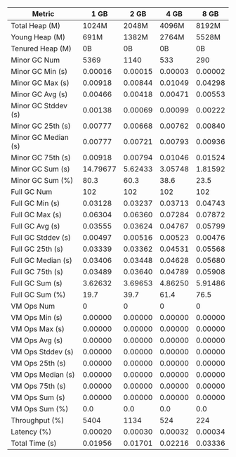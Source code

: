 | Metric | 1 GB | 2 GB | 4 GB | 8 GB |
|------|----|----|----|----|
| Total Heap (M) | 1024M | 2048M | 4096M | 8192M |
| Young Heap (M) | 691M | 1382M | 2764M | 5528M |
| Tenured Heap (M) | 0B | 0B | 0B | 0B |
| Minor GC Num | 5369 | 1140 | 533 | 290 |
| Minor GC Min (s) | 0.00016 | 0.00015 | 0.00003 | 0.00002 |
| Minor GC Max (s) | 0.00918 | 0.00844 | 0.01049 | 0.04298 |
| Minor GC Avg (s) | 0.00466 | 0.00418 | 0.00471 | 0.00553 |
| Minor GC Stddev (s) | 0.00138 | 0.00069 | 0.00099 | 0.00222 |
| Minor GC 25th (s) | 0.00777 | 0.00668 | 0.00762 | 0.00840 |
| Minor GC Median (s) | 0.00777 | 0.00721 | 0.00793 | 0.00936 |
| Minor GC 75th (s) | 0.00918 | 0.00794 | 0.01046 | 0.01524 |
| Minor GC Sum (s) | 14.79677 | 5.62433 | 3.05748 | 1.81592 |
| Minor GC Sum (%) | 80.3 | 60.3 | 38.6 | 23.5 |
| Full GC Num | 102 | 102 | 102 | 102 |
| Full GC Min (s) | 0.03128 | 0.03237 | 0.03713 | 0.04743 |
| Full GC Max (s) | 0.06304 | 0.06360 | 0.07284 | 0.07872 |
| Full GC Avg (s) | 0.03555 | 0.03624 | 0.04767 | 0.05799 |
| Full GC Stddev (s) | 0.00497 | 0.00516 | 0.00523 | 0.00476 |
| Full GC 25th (s) | 0.03339 | 0.03362 | 0.04531 | 0.05568 |
| Full GC Median (s) | 0.03406 | 0.03448 | 0.04628 | 0.05680 |
| Full GC 75th (s) | 0.03489 | 0.03640 | 0.04789 | 0.05908 |
| Full GC Sum (s) | 3.62632 | 3.69653 | 4.86250 | 5.91486 |
| Full GC Sum (%) | 19.7 | 39.7 | 61.4 | 76.5 |
| VM Ops Num | 0 | 0 | 0 | 0 |
| VM Ops Min (s) | 0.00000 | 0.00000 | 0.00000 | 0.00000 |
| VM Ops Max (s) | 0.00000 | 0.00000 | 0.00000 | 0.00000 |
| VM Ops Avg (s) | 0.00000 | 0.00000 | 0.00000 | 0.00000 |
| VM Ops Stddev (s) | 0.00000 | 0.00000 | 0.00000 | 0.00000 |
| VM Ops 25th (s) | 0.00000 | 0.00000 | 0.00000 | 0.00000 |
| VM Ops Median (s) | 0.00000 | 0.00000 | 0.00000 | 0.00000 |
| VM Ops 75th (s) | 0.00000 | 0.00000 | 0.00000 | 0.00000 |
| VM Ops Sum (s) | 0.00000 | 0.00000 | 0.00000 | 0.00000 |
| VM Ops Sum (%) | 0.0 | 0.0 | 0.0 | 0.0 |
| Throughput (%) | 5404 | 1134 | 524 | 224 |
| Latency (%) | 0.00020 | 0.00030 | 0.00032 | 0.00034 |
| Total Time (s) | 0.01956 | 0.01701 | 0.02216 | 0.03336 |

